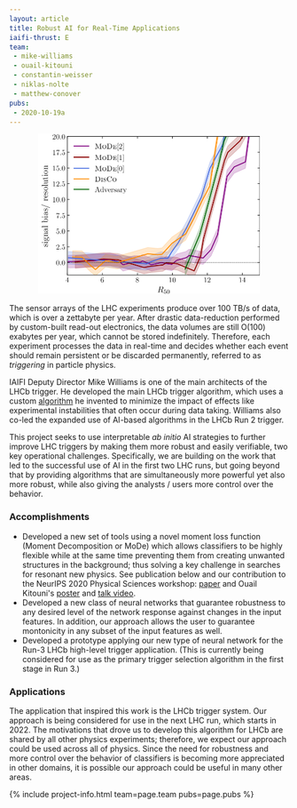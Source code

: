```yaml
---
layout: article
title: Robust AI for Real-Time Applications
iaifi-thrust: E
team:
 - mike-williams
 - ouail-kitouni
 - constantin-weisser
 - niklas-nolte
 - matthew-conover
pubs:
 - 2020-10-19a
---
```


<center><img src="../images/mode-performance.png" width="400"/></center> 

The sensor arrays of the LHC experiments produce over 100 TB/s of data, which is over a zettabyte per year. After drastic data-reduction performed by custom-built read-out electronics, the data volumes are still O(100) exabytes per year, which cannot be stored indefinitely. Therefore, each experiment processes the data in real-time and decides whether each event should remain persistent or be discarded permanently, referred to as *triggering* in particle physics.

IAIFI Deputy Director Mike Williams is one of the main architects of the LHCb trigger. He developed the main LHCb trigger algorithm, which uses a custom [algorithm](https://arxiv.org/abs/1210.6861) he invented to minimize the impact of effects like experimental instabilities that often occur during data taking. Williams also co-led the expanded use of AI-based algorithms in the LHCb Run 2 trigger.

This project seeks to use interpretable *ab initio* AI strategies to further improve LHC triggers by making them more robust and easily verifiable, two key operational challenges. Specifically, we are building on the work that led to the successful use of AI in the first two LHC runs, but going beyond that by providing algorithms that are simultaneously more powerful yet also more robust, while also giving the analysts / users more control over the behavior.

### Accomplishments

- Developed a new set of tools using a novel moment loss function (Moment Decomposition or MoDe) which allows classifiers to be highly flexible while at the same time preventing them from creating unwanted structures in the background; thus solving a key challenge in searches for resonant new physics. See publication below and our contribution to the NeurIPS 2020 Physical Sciences workshop: [paper](https://ml4physicalsciences.github.io/2020/files/NeurIPS_ML4PS_2020_45.pdf) and Ouail Kitouni's [poster](https://ml4physicalsciences.github.io/2020/files/NeurIPS_ML4PS_2020_45_poster.pdf) and [talk video](https://www.youtube.com/watch?v=ASqP0tcU6Ag).
- Developed a new class of neural networks that guarantee robustness to any desired level of the network response against changes in the input features. In addition, our approach allows the user to guarantee montonicity in any subset of the input features as well.
- Developed a prototype applying our new type of neural network for the Run-3 LHCb high-level trigger application. (This is currently being considered for use as the primary trigger selection algorithm in the first stage in Run 3.)

### Applications

The application that inspired this work is the LHCb trigger system. Our approach is being considered for use in the next LHC run, which starts in 2022. The motivations that drove us to develop this algorithm for LHCb are shared by all other physics experiments; therefore, we expect our approach could be used across all of physics. Since the need for robustness and more control over the behavior of classifiers is becoming more appreciated in other domains, it is possible our approach could be useful in many other areas.

<!-- Do not edit the line below this!!! -->
{% include project-info.html team=page.team pubs=page.pubs %}
